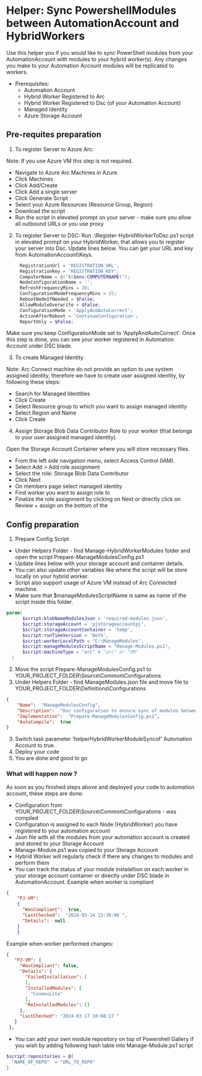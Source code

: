 # Helper: Sync PowershellModules between AutomationAccount and HybridWorkers
Use this helper you if you would like to sync PowerShell modules from your AutomationAccount with modules to your hybrid worker(s). Any changes you make to your Automation Account modules will be replicated to workers.

- Prerequisites:
  - Automation Account
  - Hybrid Worker Registered to Arc
  - Hybrid Worker Registered to Dsc (of your Automation Account)
  - Managed Identity
  - Azure Storage Account

## Pre-requites preparation
1) To register Server to Azure Arc: 

Note: If you use Azure VM this step is not required. 

  - Navigate to Azure Arc Machines in Azure
  - Click Machines
  - Click Add/Create
  - Click Add a single server
  - Click Generate Script
  - Select your Azure Resources (Resource Group, Region)
  - Download the script
  - Run the script in elevated prompt on your server - make sure you allow all outbound URLs or you use proxy 


2) To register Server to DSC: Run .\Register-HybridWorkerToDsc.ps1 script in elevated prompt on your HybridWorker, that allows you to register your server into Dsc. Update lines below. You can get your URL and key from AutomationAccount\Keys. 
```Powershell
     RegistrationUrl = 'REGISTRATION_URL';
     RegistrationKey = 'REGISTRATION_KEY';
     ComputerName = @("$($env:COMPUTERNAME)");
     NodeConfigurationName = '';
     RefreshFrequencyMins = 30;
     ConfigurationModeFrequencyMins = 15;
     RebootNodeIfNeeded = $False;
     AllowModuleOverwrite = $False;
     ConfigurationMode = 'ApplyAndAutoCorrect';
     ActionAfterReboot = 'ContinueConfiguration';
     ReportOnly = $False;
```
Make sure you keep ConfigurationMode set to 'ApplyAndAutoCorrect'.
Once this step is done, you can see your worker registered in Automation Account under DSC blade. 

3) To create Managed Identity

Note: Arc Connect machine do not provide an option to use system assigned identity, therefore we have to create user assigned identity, by following these steps: 
- Search for Managed Identities
- Click Create
- Select Resource group to which you want to assign managed identity
- Select Region and Name
- Click Create


4) Assign Storage Blob Data Contributor Role to your worker (that belongs to your user assigned managed identity). 

  Open the Storage Account Container where you will store necessary files. 
  - From the left side navigation menu, select Access Control (IAM).
  - Select Add > Add role assignment
  - Select the role: Storage Blob Data Contributor
  - Click Next
  - On members page select managed identity
  - Find worker you want to assign role to
  - Finalize the role assignment by clicking on Next or directly click on Review + assign on the bottom of the
## Config preparation
1) Prepare Config Script
  - Under Helpers Folder - find Manage-HybridWorkerModules folder and open the script Prepare-ManageModulesConfig.ps1
  - Update lines below with your storage account and container details.
  - You can also update other variables like where the script will be store locally on your hybrid worker. 
  - Script also support usage of Azure VM instead of Arc Connected machine.
  - Make sure that $manageModulesScriptName is same as name of the script inside this folder. 

  ``` PowerShell
  param(
        $script:blobNameModulesJson = 'required-modules.json',
        $script:storageAccount = 'pjstorageaccountpj',
        $script:storageAccountContainer = 'temp',
        $script:runTimeVersion = 'Both',
        $script:workerLocalPath = "C:\ManageModules",
        $script:manageModulesScriptName = "Manage-Modules.ps1",
        $script:machineType = "arc" # "arc" or "VM"
    )

  ```
2)  Move the script Prepare-ManageModulesConfig.ps1 to YOUR_PROJECT_FOLDER\Source\Common\Configurations
2) Under Helpers Folder - find ManageModules.json file and move file to YOUR_PROJECT_FOLDER\Definitions\Configurations
```json
{
    "Name":  "ManageModulesConfig",
    "Description":  "Dsc configuration to ensure sync of modules between automation account and hybrid workers.",
    "Implementation":  "Prepare-ManageModulesConfig.ps1",
    "AutoCompile":  true
}
```
3) Switch task parameter 'helperHybridWorkerModuleSyncof' Automation Account to true. 
4) Deploy your code
3) You are done and good to go
 
 ### What will happen now ? 

 As soon as you finished steps above and deployed your code to automation account, these steps are done: 
  - Configuration from YOUR_PROJECT_FOLDER\Source\Common\Configurations - was compiled
  - Configuration is assigned to each Node (HybridWorker) you have registered to your automation account
  - Json file with all the modules from your automation account is created and stored to your Storage Account
  - Manage-Module.ps1 was copied to your Storage Account
  - Hybrid Worker will regularly check if there any changes to modules and perform them
  - You can track the status of your module instalaltion on each worker in your storage account container or directly under DSC blade in AutomationAccount.
  Example when worker is compliant 
  ``` json
  {
      "PJ-VM":  
      {
        "WasCompliant":  true,
        "LastChecked":  "2024-03-14 13:30:06 ",
        "Details":  null
      }
      }
  ```
 Example when worker performed changes:
 ```json
 {
    "PJ-VM": {
      "WasCompliant": false,
      "Details": {
        "FailedInstallation": [
        ],
        "InstalledModules": [
          "CosmosLite"
        ],
        "ReInstalledModules": []
      },
      "LastChecked": "2024-03-17 10:08:17 "
    }
  },
 ```

  - You can add your own module repository on top of Powershell Gallery if you wish by adding following hash table into Manage-Module.ps1 script
  ```Powershell
  $script:repositories = @{
    "NAME_OF_REPO"  = "URL_TO_REPO"
  }
  ```